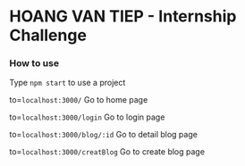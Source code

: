 # HOANG VAN TIEP - Internship Challenge

### How to use
Type `npm start` to use a project

to=`localhost:3000/` Go to home page

to=`localhost:3000/login` Go to login page

to=`localhost:3000/blog/:id` Go to detail blog page

to=`localhost:3000/creatBlog` Go to create blog page
